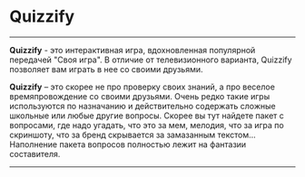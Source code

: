 # Quizzify
***
**Quizzify** - это интерактивная игра, вдохновленная популярной передачей "Своя игра". В отличие от телевизионного варианта, Quizzify позволяет вам играть в нее со своими друзьями.

**Quizzify** – это скорее не про проверку своих знаний, а про веселое времяпровождение со своими друзьями. Очень редко такие игры используются по назначанию и действительно содержать сложные школьные или любые другие вопросы. Скорее вы тут найдете пакет с вопросами, где надо угадать, что это за мем, мелодия, что за игра по скриншоту, что за бренд скрывается за замазанным текстом... Наполнение пакета вопросов полностью лежит на фантазии составителя.
***
